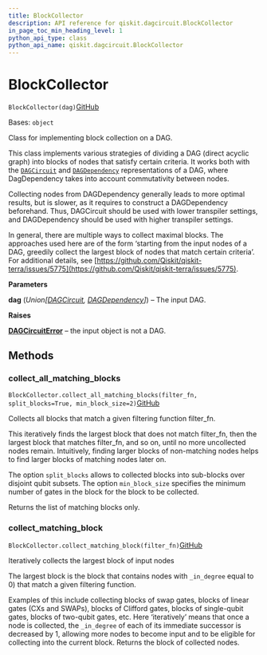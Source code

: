 ```yaml
---
title: BlockCollector
description: API reference for qiskit.dagcircuit.BlockCollector
in_page_toc_min_heading_level: 1
python_api_type: class
python_api_name: qiskit.dagcircuit.BlockCollector
---
```


# BlockCollector

<span id="qiskit.dagcircuit.BlockCollector" />

`BlockCollector(dag)`[GitHub](https://github.com/qiskit/qiskit/tree/stable/0.40/qiskit/dagcircuit/collect_blocks.py "view source code")

Bases: `object`

Class for implementing block collection on a DAG.

This class implements various strategies of dividing a DAG (direct acyclic graph) into blocks of nodes that satisfy certain criteria. It works both with the [`DAGCircuit`](qiskit.dagcircuit.DAGCircuit "qiskit.dagcircuit.DAGCircuit") and [`DAGDependency`](qiskit.dagcircuit.DAGDependency "qiskit.dagcircuit.DAGDependency") representations of a DAG, where DagDependency takes into account commutativity between nodes.

Collecting nodes from DAGDependency generally leads to more optimal results, but is slower, as it requires to construct a DAGDependency beforehand. Thus, DAGCircuit should be used with lower transpiler settings, and DAGDependency should be used with higher transpiler settings.

In general, there are multiple ways to collect maximal blocks. The approaches used here are of the form ‘starting from the input nodes of a DAG, greedily collect the largest block of nodes that match certain criteria’. For additional details, see [https://github.com/Qiskit/qiskit-terra/issues/5775](https://github.com/Qiskit/qiskit-terra/issues/5775).

**Parameters**

**dag** (*Union\[*[*DAGCircuit*](qiskit.dagcircuit.DAGCircuit "qiskit.dagcircuit.DAGCircuit")*,* [*DAGDependency*](qiskit.dagcircuit.DAGDependency "qiskit.dagcircuit.DAGDependency")*]*) – The input DAG.

**Raises**

[**DAGCircuitError**](qiskit.dagcircuit.DAGCircuitError "qiskit.dagcircuit.DAGCircuitError") – the input object is not a DAG.

## Methods

### collect\_all\_matching\_blocks

<span id="qiskit.dagcircuit.BlockCollector.collect_all_matching_blocks" />

`BlockCollector.collect_all_matching_blocks(filter_fn, split_blocks=True, min_block_size=2)`[GitHub](https://github.com/qiskit/qiskit/tree/stable/0.40/qiskit/dagcircuit/collect_blocks.py "view source code")

Collects all blocks that match a given filtering function filter\_fn.

This iteratively finds the largest block that does not match filter\_fn, then the largest block that matches filter\_fn, and so on, until no more uncollected nodes remain. Intuitively, finding larger blocks of non-matching nodes helps to find larger blocks of matching nodes later on.

The option `split_blocks` allows to collected blocks into sub-blocks over disjoint qubit subsets. The option `min_block_size` specifies the minimum number of gates in the block for the block to be collected.

Returns the list of matching blocks only.

### collect\_matching\_block

<span id="qiskit.dagcircuit.BlockCollector.collect_matching_block" />

`BlockCollector.collect_matching_block(filter_fn)`[GitHub](https://github.com/qiskit/qiskit/tree/stable/0.40/qiskit/dagcircuit/collect_blocks.py "view source code")

Iteratively collects the largest block of input nodes

The largest block is the block that contains nodes with `_in_degree` equal to 0) that match a given filtering function.

Examples of this include collecting blocks of swap gates, blocks of linear gates (CXs and SWAPs), blocks of Clifford gates, blocks of single-qubit gates, blocks of two-qubit gates, etc. Here ‘iteratively’ means that once a node is collected, the `_in_degree` of each of its immediate successor is decreased by 1, allowing more nodes to become input and to be eligible for collecting into the current block. Returns the block of collected nodes.

